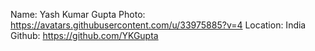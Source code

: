 Name: Yash Kumar Gupta
Photo: https://avatars.githubusercontent.com/u/33975885?v=4
Location: India
Github: https://github.com/YKGupta
